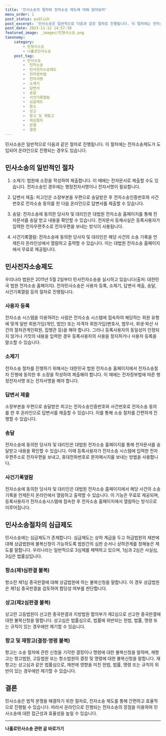 ```yaml
---
title: '민사소송의 절차와 전자소송 제도에 대해 알아보자'
menu_order: 1
post_status: publish
post_excerpt: '민사소송은 일반적으로 다음과 같은 절차로 진행됩니다. 이 절차에는 전자소송제도가 도입되어 온라인으로 진행되는 경우도 있습니다.'
post_date: 2023-11-12 14:57:30
featured_image: _images/민형사소송.png
taxonomy:
    category:
        - 민형사소송
        - 나홀로민사소송
    post_tag:
        - 민사소송
        -  전자소송
        -  민사전자소송제도
        -  전자정부법
        -  전자서명
        -  소제기
        -  답변서
        -  송달
        -  사건기록열람
        -  심급제도
        -  항소
        -  상고
        -  항고 및 재항고
        -  재심절차
        -  판결
        -  결정
---
```




민사소송은 일반적으로 다음과 같은 절차로 진행됩니다. 이 절차에는 전자소송제도가 도입되어 온라인으로 진행되는 경우도 있습니다.

## 민사소송의 일반적인 절차

1. 소제기: 법원에 소장을 작성하여 제출합니다. 이 때에는 전자문서로 제출할 수도 있습니다. 전자소송인 경우에는 행정전자서명이나 전자서명이 필요합니다.

2. 답변서 제출: 피고인은 소장부본을 우편으로 송달받은 후 전자소송인증번호와 사건번호로 전자소송 동의를 한 다음 온라인으로 답변서를 제출할 수 있습니다.

3. 송달: 전자소송에 동의한 당사자 및 대리인은 대법원 전자소송 홈페이지를 통해 전자문서를 송달 받고 내용을 확인할 수 있습니다. 전자문서 등재사실은 등록사용자가 입력한 전자우편주소로 전자우편을 보내는 방식이 사용됩니다.

4. 사건기록열람: 전자소송에 동의한 당사자 및 대리인은 해당 사건의 소송 기록을 언제든지 온라인상에서 열람하고 출력할 수 있습니다. 이는 대법원 전자소송 홈페이지에서 무료로 제공됩니다.

## 민사전자소송제도

우리나라 법원은 2011년 5월 2일부터 민사전자소송을 실시하고 있습니다(출처: 대한민국 법원 전자소송 홈페이지). 전자민사소송은 사용자 등록, 소제기, 답변서 제출, 송달, 사건기록열람 등의 절차로 진행됩니다.

### 사용자 등록

전자소송 시스템을 이용하려는 사람은 전자소송 시스템에 접속하여 해당하는 회원 유형에 맞게 일반 회원가입(개인, 법인) 또는 자격자 회원가입(변호사, 법무사, 회생·파산 사건의 절차관계인회원, 집행관 등)을 해야 합니다. 그러나 등록사용자의 동일성이 인정되지 않거나 거짓의 내용을 입력한 경우 등록사용자의 사용을 정지하거나 사용자 등록을 말소할 수 있습니다.

### 소제기

전자소송 절차를 진행하기 위해서는 대한민국 법원 전자소송 홈페이지에서 전자소송절차 진행에 동의한 후 소장을 작성하여 제출해야 합니다. 이 때에는 전자정부법에 따른 행정전자서명 또는 전자서명을 해야 합니다.

### 답변서 제출

소장부본을 우편으로 송달받은 피고는 전자소송인증번호와 사건번호로 전자소송 동의를 한 후 온라인으로 답변서를 제출할 수 있습니다. 이를 통해 소송 절차를 간편하게 진행할 수 있습니다.

### 송달

전자소송에 동의한 당사자 및 대리인은 대법원 전자소송 홈페이지를 통해 전자문서를 송달받고 내용을 확인할 수 있습니다. 이때 등록사용자가 전자소송 시스템에 입력한 전자우편주소로 전자우편을 보내고, 휴대전화번호로 문자메시지를 보내는 방법을 사용합니다.

### 사건기록열람

전자소송에 동의한 당사자 및 대리인은 대법원 전자소송 홈페이지에서 해당 사건의 소송기록을 언제든지 온라인에서 열람하고 출력할 수 있습니다. 이 기능은 무료로 제공되며, 등록사용자가 전자소송시스템에 접속한 후 전자소송 홈페이지에서 열람하는 방식으로 이루어집니다.

## 민사소송절차의 심급제도

민사소송에는 심급제도가 존재합니다. 심급제도는 상하 계급을 두고 하급법원의 재판에 대해 상급법원에 불복신청이 가능하도록 법원간의 심판 순서나 상하관계를 정해놓은 제도를 말합니다. 우리나라는 일반적으로 3심제를 채택하고 있으며, 1심과 2심은 사실심, 3심은 법률심입니다.

### 항소(제1심판결 불복)

항소란 제1심 종국판결에 대해 상급법원에 하는 불복신청을 말합니다. 이 경우 상급법원은 제1심 종국판결을 검토하여 합당성 여부를 판단합니다.

### 상고(제2심판결 불복)

상고란 고등법원이 선고한 종국판결과 지방법원 합의부가 제2심으로 선고한 종국판결에 대한 불복신청을 말합니다. 상고심은 법률심으로, 법률에 위반되는 헌법, 법률, 명령 또는 규칙이 있는 경우에만 제기할 수 있습니다.

### 항고 및 재항고(결정·명령 불복)

항고는 소송 절차에 관한 신청을 기각한 결정이나 명령에 대한 불복신청을 말하며, 재항고는 항고법원, 고등법원 또는 항소법원의 결정 및 명령에 대한 불복신청을 말합니다. 재항고는 상고심과 같은 법률심으로, 재판에 영향을 미친 헌법, 법률, 명령 또는 규칙의 위반이 있는 경우에만 제기할 수 있습니다.

## 결론

민사소송은 법적 분쟁을 해결하기 위한 절차로, 전자소송 제도를 통해 간편하고 효율적으로 진행될 수 있습니다. 따라서 온라인으로 진행되는 전자소송의 장점을 이용하여 민사소송에 대한 접근성과 효율성을 높일 수 있습니다.

<!-- wp:separator -->
<hr class="wp-block-separator has-alpha-channel-opacity"/>
<!-- /wp:separator -->

<!-- wp:group {"backgroundColor":"base","layout":{"type":"constrained"}} -->
<div class="wp-block-group has-base-background-color has-background"><!-- wp:paragraph {"align":"center","fontSize":"medium"} -->
<p class="has-text-align-center has-large-font-size"><strong>나홀로민사소송 관련 글 바로가기</strong></p>
<!-- /wp:paragraph -->


<!-- wp:latest-posts
{"categories":[{"id":14767,"count":19,"description":"","link":"https://uknowlaw.com/category/%eb%82%98%ed%99%80%eb%a1%9c%eb%af%bc%ec%82%ac%ec%86%8c%ec%86%a1/","name":"나홀로민사소송","slug":"나홀로민사소송","taxonomy":"category","parent":0,"meta":[],"_links":{"self":[{"href":"https://uknowlaw.com/wp-json/wp/v2/categories/14767"}],"collection":[{"href":"https://uknowlaw.com/wp-json/wp/v2/categories"}],"about":[{"href":"https://uknowlaw.com/wp-json/wp/v2/taxonomies/category"}],"wp:post_type":[{"href":"https://uknowlaw.com/wp-json/wp/v2/posts?categories=14767"}],"curies":[{"name":"wp","href":"https://api.w.org/{rel}","templated":true}]}}],"postsToShow":100,"excerptLength":28,"postLayout":"grid","columns":2,"featuredImageAlign":"left","featuredImageSizeSlug":"large","fontSize":"small"} /--></div>
<!-- /wp:group -->